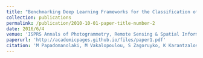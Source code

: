 ```yaml
---
title: "Benchmarking Deep Learning Frameworks for the Classification of Very High Resolution Satellite Multispectral Data"
collection: publications
permalink: /publication/2010-10-01-paper-title-number-2
date: 2016/6/4
venue: 'ISPRS Annals of Photogrammetry, Remote Sensing & Spatial Information Sciences'
paperurl: 'http://academicpages.github.io/files/paper1.pdf'
citation: 'M Papadomanolaki, M Vakalopoulou, S Zagoruyko, K Karantzalos'
---
```

